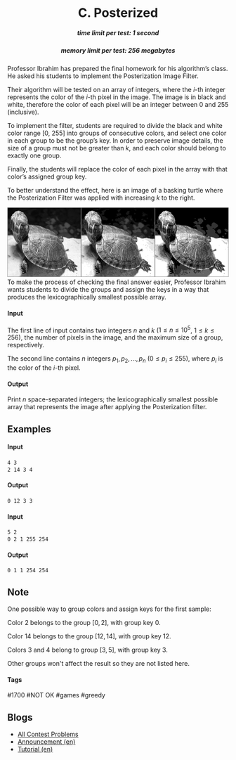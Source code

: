 <h1 style='text-align: center;'> C. Posterized</h1>

<h5 style='text-align: center;'>time limit per test: 1 second</h5>
<h5 style='text-align: center;'>memory limit per test: 256 megabytes</h5>

Professor Ibrahim has prepared the final homework for his algorithm’s class. He asked his students to implement the Posterization Image Filter.

Their algorithm will be tested on an array of integers, where the $i$-th integer represents the color of the $i$-th pixel in the image. The image is in black and white, therefore the color of each pixel will be an integer between 0 and 255 (inclusive).

To implement the filter, students are required to divide the black and white color range [0, 255] into groups of consecutive colors, and select one color in each group to be the group’s key. In order to preserve image details, the size of a group must not be greater than $k$, and each color should belong to exactly one group.

Finally, the students will replace the color of each pixel in the array with that color’s assigned group key.

To better understand the effect, here is an image of a basking turtle where the Posterization Filter was applied with increasing $k$ to the right. 

 ![](images/ef9c5959a79fab914bf94eec724153890ab1ef56.png) To make the process of checking the final answer easier, Professor Ibrahim wants students to divide the groups and assign the keys in a way that produces the lexicographically smallest possible array.

#### Input

The first line of input contains two integers $n$ and $k$ ($1 \leq n \leq 10^5$, $1 \leq k \leq 256$), the number of pixels in the image, and the maximum size of a group, respectively.

The second line contains $n$ integers $p_1, p_2, \dots, p_n$ ($0 \leq p_i \leq 255$), where $p_i$ is the color of the $i$-th pixel.

#### Output

Print $n$ space-separated integers; the lexicographically smallest possible array that represents the image after applying the Posterization filter.

## Examples

#### Input


```text
4 3  
2 14 3 4  

```
#### Output


```text
0 12 3 3  

```
#### Input


```text
5 2  
0 2 1 255 254  

```
#### Output


```text
0 1 1 254 254  

```
## Note

One possible way to group colors and assign keys for the first sample:

Color $2$ belongs to the group $[0,2]$, with group key $0$.

Color $14$ belongs to the group $[12,14]$, with group key $12$.

Colors $3$ and $4$ belong to group $[3, 5]$, with group key $3$.

Other groups won't affect the result so they are not listed here.



#### Tags 

#1700 #NOT OK #games #greedy 

## Blogs
- [All Contest Problems](../Codeforces_Round_480_(Div._2).md)
- [Announcement (en)](../blogs/Announcement_(en).md)
- [Tutorial (en)](../blogs/Tutorial_(en).md)
